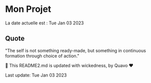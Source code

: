 # Mon Projet

La date actuelle est : Tue Jan 03 2023

## Quote

"The self is not something ready-made, but something in continuous formation through choice of action."

🤖 This README2.md is updated with wickedness, by Quavo ❤️

Last update: Tue Jan 03 2023